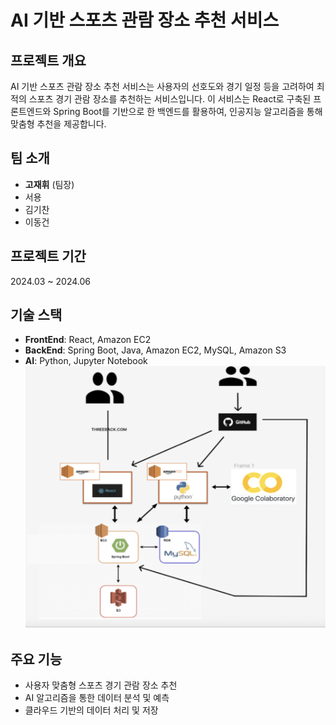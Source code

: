 # AI 기반 스포츠 관람 장소 추천 서비스

## 프로젝트 개요
AI 기반 스포츠 관람 장소 추천 서비스는 사용자의 선호도와 경기 일정 등을 고려하여 최적의 스포츠 경기 관람 장소를 추천하는 서비스입니다. 이 서비스는 React로 구축된 프론트엔드와 Spring Boot를 기반으로 한 백엔드를 활용하여, 인공지능 알고리즘을 통해 맞춤형 추천을 제공합니다.

## 팀 소개
- **고재휘** (팀장)
- 서용
- 김기찬
- 이동건

## 프로젝트 기간
2024.03 ~ 2024.06

## 기술 스택
- **FrontEnd**: React, Amazon EC2
- **BackEnd**: Spring Boot, Java, Amazon EC2, MySQL, Amazon S3
- **AI**: Python, Jupyter Notebook
![기술 스택](capstone.png)

## 주요 기능
- 사용자 맞춤형 스포츠 경기 관람 장소 추천
- AI 알고리즘을 통한 데이터 분석 및 예측
- 클라우드 기반의 데이터 처리 및 저장


